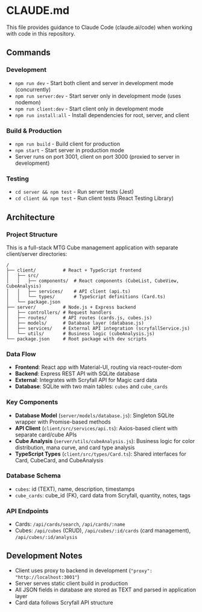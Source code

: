 # CLAUDE.md

This file provides guidance to Claude Code (claude.ai/code) when working with code in this repository.

## Commands

### Development
- `npm run dev` - Start both client and server in development mode (concurrently)
- `npm run server:dev` - Start server only in development mode (uses nodemon)
- `npm run client:dev` - Start client only in development mode
- `npm run install:all` - Install dependencies for root, server, and client

### Build & Production
- `npm run build` - Build client for production
- `npm start` - Start server in production mode
- Server runs on port 3001, client on port 3000 (proxied to server in development)

### Testing
- `cd server && npm test` - Run server tests (Jest)
- `cd client && npm test` - Run client tests (React Testing Library)

## Architecture

### Project Structure
This is a full-stack MTG Cube management application with separate client/server directories:

```
/
├── client/          # React + TypeScript frontend
│   ├── src/
│   │   ├── components/  # React components (CubeList, CubeView, CubeAnalysis)
│   │   ├── services/    # API client (api.ts)
│   │   └── types/       # TypeScript definitions (Card.ts)
│   └── package.json
├── server/          # Node.js + Express backend
│   ├── controllers/ # Request handlers
│   ├── routes/      # API routes (cards.js, cubes.js)
│   ├── models/      # Database layer (database.js)
│   ├── services/    # External API integration (scryfallService.js)
│   └── utils/       # Business logic (cubeAnalysis.js)
└── package.json     # Root package with dev scripts
```

### Data Flow
- **Frontend**: React app with Material-UI, routing via react-router-dom
- **Backend**: Express REST API with SQLite database
- **External**: Integrates with Scryfall API for Magic card data
- **Database**: SQLite with two main tables: `cubes` and `cube_cards`

### Key Components
- **Database Model** (`server/models/database.js`): Singleton SQLite wrapper with Promise-based methods
- **API Client** (`client/src/services/api.ts`): Axios-based client with separate card/cube APIs
- **Cube Analysis** (`server/utils/cubeAnalysis.js`): Business logic for color distribution, mana curve, and card type analysis
- **TypeScript Types** (`client/src/types/Card.ts`): Shared interfaces for Card, CubeCard, and CubeAnalysis

### Database Schema
- `cubes`: id (TEXT), name, description, timestamps
- `cube_cards`: cube_id (FK), card data from Scryfall, quantity, notes, tags

### API Endpoints
- Cards: `/api/cards/search`, `/api/cards/:name`
- Cubes: `/api/cubes` (CRUD), `/api/cubes/:id/cards` (card management), `/api/cubes/:id/analysis`

## Development Notes
- Client uses proxy to backend in development (`"proxy": "http://localhost:3001"`)
- Server serves static client build in production
- All JSON fields in database are stored as TEXT and parsed in application layer
- Card data follows Scryfall API structure